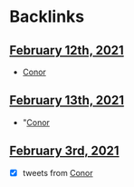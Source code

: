 
# Backlinks
## [February 12th, 2021](<February 12th, 2021.md>)
- [Conor](<Conor.md>)

## [February 13th, 2021](<February 13th, 2021.md>)
- "[Conor](<Conor.md>)

## [February 3rd, 2021](<February 3rd, 2021.md>)
- [x] tweets from [Conor](<Conor.md>)

